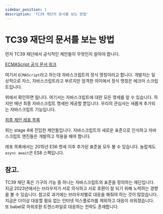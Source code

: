 ```yaml
---
sidebar_position: 1
description: 'TC39 재단의 문서를 보는 방법'
---
```


# TC39 재단의 문서를 보는 방법

먼저 TC39 재단에서 공식적인 제안들이 무엇인지 알아야 합니다.

[ECMAScript 공식 문서 링크](https://tc39.es/ecma262/)

여기서 `ECMAScript`라고 하는데 자바스크립트의 정식 명칭이라고 합니다. 개발자는 일상적으로 자스, 자바스크립트라고 부르지만 엄격한 의미에서 정식 명칭은 에크마 스크립트입니다.

위에서 확인하면 됩니다. 여기서는 자바스크립트에 대한 모든 명세를 알 수 있습니다. 하지만 매년 최종 자바스크립트 명세만 제공할 뿐입니다. 우리의 관심사는 새롭게 추가되는 자바스크립트 기능입니다.

[최종 제안 레포 목록](https://github.com/tc39/proposals/blob/HEAD/finished-proposals.md)

위는 stage 4에 진입한 제안들입니다. 자바스크립트의 새로운 표준으로 인식하고 자바스크립트 엔진들은 개발하고 적용을 해야 합니다.

레포 목록에서는 2015년 ES6 명세 이후 추가된 표준을 모두 볼 수 있습니다. 놀랍게도 `async await`은 ES8 스펙입니다.

## 참고.

TC39 재단 혹은 기구의 기능 중 하나는 자바스크립트의 표준을 정의하는 재단입니다. 지금 2023년에서는 브라우저가 서로 의식하고 서로 호환이 잘 되기 위해 노력하는 경향을 볼 수 있습니다. 참고로 과거에는 브라우저별로 대응을 해줘야 하는 것이 많았습니다. 지금은 더이상 대응할 필요 없는 인터넷 익스플로러를 제외하고 대응이 쉬워졌습니다. 또 babel로 하위호환 트렌스파일로 대응하는 전략도 존재합니다.
